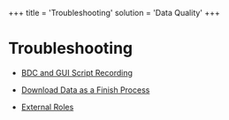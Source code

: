 +++
title = 'Troubleshooting'
solution = 'Data Quality'
+++

# Troubleshooting

  - [BDC and GUI Script Recording](BDC_and_GUI_Script_Recording)

  - [Download Data as a Finish
    Process](Download_Data_as_a_Finish_Process)

  - [External Roles](Troubleshoot_Issues_With_External_Roles)
